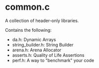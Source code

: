 # common.c

A collection of header-only libraries.

Contains the following:
- da.h: Dynamic Arrays
- string_builder.h: String Builder
- arena.h: Arena Allocator
- asserts.h: Quality of Life Assertions
- perf.h: A way to "benchmark" your code
